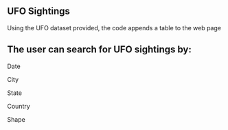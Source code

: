 ## UFO Sightings

Using the UFO dataset provided, the code appends a table to the web page 

## The user can search for UFO sightings by:

Date

City

State

Country

Shape
